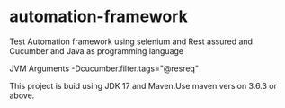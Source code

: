 # automation-framework
Test Automation framework using selenium and Rest assured and Cucumber  and Java as programming language

JVM Arguments 
-Dcucumber.filter.tags="@resreq"

This project is buid using JDK 17 and Maven.Use maven version 3.6.3 or above.
